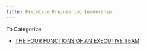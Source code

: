 ```yaml
---
title: Executive Engineering Leadership
---
```



To Categorize:

* [THE FOUR FUNCTIONS OF AN EXECUTIVE TEAM](https://www.palomamedina.com/blog/execteamfunctions)